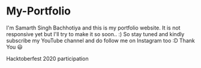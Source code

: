 # My-Portfolio
I'm Samarth Singh Bachhotiya and this is my portfolio website.
It is not responsive yet but I'll try to make it so soon.. :)
So stay tuned and kindly subscribe my YouTube channel and do follow me on Instagram too :D
Thank You 😃

Hacktoberfest 2020 participation
